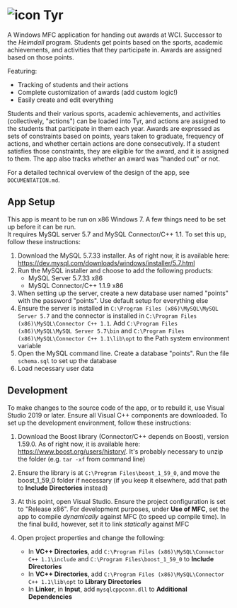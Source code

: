 # ![icon](https://raw.githubusercontent.com/WCI-Computer-Science/Tyr/main/src/WCIPoints/res/Tyr.ico) Tyr
A Windows MFC application for handing out awards at WCI. Successor to the _Heimdall_ program.
Students get points based on the sports, academic achievements, and activities that they participate in. Awards are assigned based on those points.

Featuring:
- Tracking of students and their actions
- Complete customization of awards (add custom logic!)
- Easily create and edit everything

Students and their various sports, academic achievements, and activities (collectively, "actions") can be loaded into Tyr, and actions are assigned to the students that participate in them each year.
Awards are expressed as sets of constraints based on points, years taken to graduate, frequency of actions, and whether certain actions are done consecutively.
If a student satisfies those constraints, they are eligible for the award, and it is assigned to them. The app also tracks whether an award was "handed out" or not.

For a detailed technical overview of the design of the app, see `DOCUMENTATION.md`.

## App Setup
This app is meant to be run on x86 Windows 7. A few things need to be set up before it can be run.  
It requires MySQL server 5.7 and MySQL Connector/C++ 1.1. To set this up, follow these instructions:
1. Download the MySQL 5.7.33 installer. As of right now, it is available here: https://dev.mysql.com/downloads/windows/installer/5.7.html
2. Run the MySQL installer and choose to add the following products:
    - MySQL Server 5.7.33 x86
    - MySQL Connector/C++ 1.1.9 x86
3. When setting up the server, create a new database user named "points" with the password "points". Use default setup for everything else
4. Ensure the server is installed in `C:\Program Files (x86)\MySQL\MySQL Server 5.7` and the connector is installed in `C:\Program Files (x86)\MySQL\Connector C++ 1.1`. Add `C:\Program Files (x86)\MySQL\MySQL Server 5.7\bin` and `C:\Program Files (x86)\MySQL\Connector C++ 1.1\lib\opt` to the Path system environment variable
5. Open the MySQL command line. Create a database "points". Run the file `schema.sql` to set up the database
6. Load necessary user data

## Development
To make changes to the source code of the app, or to rebuild it, use Visual Studio 2019 or later. Ensure all Visual C++ components are downloaded. To set up the development environment, follow these instructions:
1. Download the Boost library (Connector/C++ depends on Boost), version 1.59.0. As of right now, it is available here: https://www.boost.org/users/history/. It's probably necessary to unzip the folder (e.g. `tar -xf` from command line)

2. Ensure the library is at `C:\Program Files\boost_1_59_0`, and move the boost_1_59_0 folder if necessary (if you keep it elsewhere, add that path to **Include Directories** instead)
3. At this point, open Visual Studio. Ensure the project configuration is set to "Release x86". For development purposes, under **Use of MFC**, set the app to compile _dynamically_ against MFC (to speed up compile time). In the final build, however, set it to link _statically_ against MFC
4. Open project properties and change the following:
    - In **VC++ Directories**, add `C:\Program Files (x86)\MySQL\Connector C++ 1.1\include` and `C:\Program Files\boost_1_59_0` to **Include Directories**
    - In **VC++ Directories**, add `C:\Program Files (x86)\MySQL\Connector C++ 1.1\lib\opt` to **Library Directories**
    - In **Linker**, in **Input**, add `mysqlcppconn.dll` to **Additional Dependencies**
